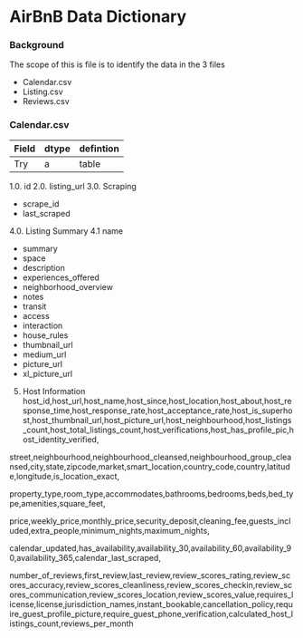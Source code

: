 # AirBnB Data Dictionary

### Background

The scope of this is file is to identify the data in the 3 files
+ Calendar.csv
+ Listing.csv
+ Reviews.csv

### Calendar.csv
 Field | dtype | defintion 
 ------|-------|---------
 Try | a | table

1.0. id
2.0. listing_url
3.0. Scraping
 * scrape_id
 * last_scraped

4.0. Listing Summary
   4.1 name
 * summary
 * space 
 * description
 * experiences_offered
 * neighborhood_overview
 * notes 
 * transit
 * access 
 * interaction
 * house_rules 
 * thumbnail_url 
 * medium_url 
 * picture_url 
 * xl_picture_url
5. Host Information
host_id,host_url,host_name,host_since,host_location,host_about,host_response_time,host_response_rate,host_acceptance_rate,host_is_superhost,host_thumbnail_url,host_picture_url,host_neighbourhood,host_listings_count,host_total_listings_count,host_verifications,host_has_profile_pic,host_identity_verified,

street,neighbourhood,neighbourhood_cleansed,neighbourhood_group_cleansed,city,state,zipcode,market,smart_location,country_code,country,latitude,longitude,is_location_exact,

property_type,room_type,accommodates,bathrooms,bedrooms,beds,bed_type,amenities,square_feet,

price,weekly_price,monthly_price,security_deposit,cleaning_fee,guests_included,extra_people,minimum_nights,maximum_nights,

calendar_updated,has_availability,availability_30,availability_60,availability_90,availability_365,calendar_last_scraped,

number_of_reviews,first_review,last_review,review_scores_rating,review_scores_accuracy,review_scores_cleanliness,review_scores_checkin,review_scores_communication,review_scores_location,review_scores_value,requires_license,license,jurisdiction_names,instant_bookable,cancellation_policy,require_guest_profile_picture,require_guest_phone_verification,calculated_host_listings_count,reviews_per_month
